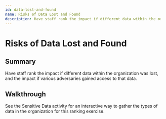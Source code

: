 ```yaml
---
id: data-lost-and-found
name: Risks of Data Lost and Found
description: Have staff rank the impact if different data within the organization was lost, and the impact if various adversaries...
---
```

# Risks of Data Lost and Found

## Summary

Have staff rank the impact if different data within the organization was lost, and the impact if various adversaries gained access to that data.




## Walkthrough

See the Sensitive Data activity for an interactive way to gather the types of data in the organization for this ranking exercise.

